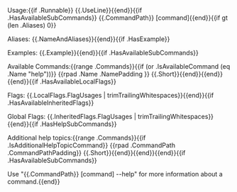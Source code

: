   Usage:{{if .Runnable}}
  	{{.UseLine}}{{end}}{{if .HasAvailableSubCommands}}
  	{{.CommandPath}} [command]{{end}}{{if gt (len .Aliases) 0}}

  Aliases:
  	{{.NameAndAliases}}{{end}}{{if .HasExample}}

  Examples:
    {{.Example}}{{end}}{{if .HasAvailableSubCommands}}
  
  Available Commands:{{range .Commands}}{{if (or .IsAvailableCommand (eq .Name "help"))}}
  	{{rpad .Name .NamePadding }} {{.Short}}{{end}}{{end}}{{end}}{{if .HasAvailableLocalFlags}}

  Flags:
{{.LocalFlags.FlagUsages | trimTrailingWhitespaces}}{{end}}{{if .HasAvailableInheritedFlags}}

  Global Flags:
{{.InheritedFlags.FlagUsages | trimTrailingWhitespaces}}{{end}}{{if .HasHelpSubCommands}}

  Additional help topics:{{range .Commands}}{{if .IsAdditionalHelpTopicCommand}}
  	{{rpad .CommandPath .CommandPathPadding}} {{.Short}}{{end}}{{end}}{{end}}{{if .HasAvailableSubCommands}}

  Use "{{.CommandPath}} [command] --help" for more information about a command.{{end}}

